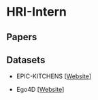 # HRI-Intern




## Papers





## Datasets

- EPIC-KITCHENS [[Website](https://epic-kitchens.github.io/2023)] 

- Ego4D [[Website](https://ego4d-data.org/)] 




